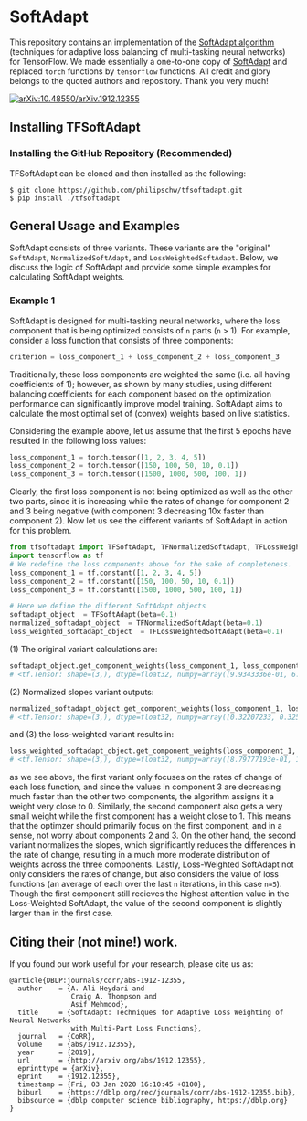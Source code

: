# SoftAdapt

This repository contains an implementation of the [SoftAdapt algorithm](https://arxiv.org/pdf/1912.12355.pdf) (techniques for adaptive loss balancing of multi-tasking neural networks) for TensorFlow. We made essentially a one-to-one copy of [SoftAdapt](https://github.com/dr-aheydari/SoftAdapt) and replaced `torch` functions by `tensorflow` functions. All credit and glory belongs to the quoted authors and repository. Thank you very much!

[![arXiv:10.48550/arXiv.1912.12355](http://img.shields.io/badge/arXiv-110.48550/arXiv.2206.04047-A42C25.svg)](
https://doi.org/10.48550/arXiv.1912.12355)

## Installing TFSoftAdapt
### Installing the GitHub Repository (Recommended)
TFSoftAdapt can be cloned and then installed as the following:
```
$ git clone https://github.com/philipschw/tfsoftadapt.git
$ pip install ./tfsoftadapt
```

## General Usage and Examples

SoftAdapt consists of three variants. These variants are the "original" `SoftAdapt`, `NormalizedSoftAdapt`, and `LossWeightedSoftAdapt`. Below, we discuss the logic of SoftAdapt and provide some simple examples for calculating SoftAdapt weights.

### Example 1
SoftAdapt is designed for multi-tasking neural networks, where the loss component that is being optimized consists of `n` parts (`n` > 1). For example, consider a loss function that consists of three components:

```python
criterion = loss_component_1 + loss_component_2 + loss_component_3
```
Traditionally, these loss components are weighted the same (i.e. all having coefficients of 1); however, as shown by many studies, using different balancing coefficients for each component based on the optimization performance can significantly improve model training. SoftAdapt aims to calculate the most optimal set of (convex) weights based on live statistics.

Considering the example above, let us assume that the first 5 epochs have resulted in the following loss values:
```python
loss_component_1 = torch.tensor([1, 2, 3, 4, 5])
loss_component_2 = torch.tensor([150, 100, 50, 10, 0.1])
loss_component_3 = torch.tensor([1500, 1000, 500, 100, 1])
```
Clearly, the first loss component is not being optimized as well as the other two parts, since it is increasing while the rates of change for component 2 and 3 being negative (with component 3 decreasing 10x faster than component 2). Now let us see the different variants of SoftAdapt in action for this problem.

```python
from tfsoftadapt import TFSoftAdapt, TFNormalizedSoftAdapt, TFLossWeightedSoftAdapt
import tensorflow as tf
# We redefine the loss components above for the sake of completeness.
loss_component_1 = tf.constant([1, 2, 3, 4, 5])
loss_component_2 = tf.constant([150, 100, 50, 10, 0.1])
loss_component_3 = tf.constant([1500, 1000, 500, 100, 1])

# Here we define the different SoftAdapt objects
softadapt_object  = TFSoftAdapt(beta=0.1)
normalized_softadapt_object  = TFNormalizedSoftAdapt(beta=0.1)
loss_weighted_softadapt_object  = TFLossWeightedSoftAdapt(beta=0.1)
```
(1) The original variant calculations are: 
```python
softadapt_object.get_component_weights(loss_component_1, loss_component_2, loss_component_3)
# <tf.Tensor: shape=(3,), dtype=float32, numpy=array([9.9343336e-01, 6.5666283e-03, 3.8908041e-22], dtype=float32)>
```
(2) Normalized slopes variant outputs:
```python
normalized_softadapt_object.get_component_weights(loss_component_1, loss_component_2, loss_component_3)
# <tf.Tensor: shape=(3,), dtype=float32, numpy=array([0.32207233, 0.32507923, 0.35284847], dtype=float32)>
```
and (3) the loss-weighted variant results in:
 ```python
loss_weighted_softadapt_object.get_component_weights(loss_component_1, loss_component_2, loss_component_3)
# <tf.Tensor: shape=(3,), dtype=float32, numpy=array([8.79777193e-01, 1.20222814e-01, 7.12104538e-20], dtype=float32)>
```
as we see above, the first variant only focuses on the rates of change of each loss function, and since the values in component 3 are decreasing much faster than the other two components, the algorithm assigns it a weight very close to 0. Similarly, the second component also gets a very small weight while the first component has a weight close to 1. This means that the optimzer should primarily focus on the first component, and in a sense, not worry about components 2 and 3. On the other hand, the second variant normalizes the slopes, which significantly reduces the differences in the rate of change, resulting in a much more moderate distribution of weights across the three components. Lastly, Loss-Weighted SoftAdapt not only considers the rates of change, but also considers the value of loss functions (an average of each over the last `n` iterations, in this case `n=5`). Though the first component still recieves the highest attention value in the Loss-Weighted SoftAdapt, the value of the second component is slightly larger than in the first case.

## Citing their (not mine!) work.
If you found our work useful for your research, please cite us as:
```
@article{DBLP:journals/corr/abs-1912-12355,
  author    = {A. Ali Heydari and
               Craig A. Thompson and
               Asif Mehmood},
  title     = {SoftAdapt: Techniques for Adaptive Loss Weighting of Neural Networks
               with Multi-Part Loss Functions},
  journal   = {CoRR},
  volume    = {abs/1912.12355},
  year      = {2019},
  url       = {http://arxiv.org/abs/1912.12355},
  eprinttype = {arXiv},
  eprint    = {1912.12355},
  timestamp = {Fri, 03 Jan 2020 16:10:45 +0100},
  biburl    = {https://dblp.org/rec/journals/corr/abs-1912-12355.bib},
  bibsource = {dblp computer science bibliography, https://dblp.org}
}
```


